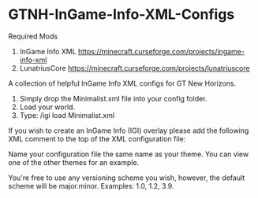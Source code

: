 # GTNH-InGame-Info-XML-Configs
Required Mods
1. InGame Info XML https://minecraft.curseforge.com/projects/ingame-info-xml
2. LunatriusCore https://minecraft.curseforge.com/projects/lunatriuscore

A collection of helpful InGame Info XML configs for GT New Horizons.

1. Simply drop the Minimalist.xml file into your config folder.
2. Load your world.
3. Type: /igi load Minimalist.xml

If you wish to create an InGame Info (IGI) overlay please add the following XML comment to the top of the XML configuration file: <!-- Theme: NAME Author: YOURNAME/GITHUB Version: VERSION -->

Name your configuration file the same name as your theme. You can view one of the other themes for an example.

You're free to use any versioning scheme you wish, however, the default scheme will be major.minor. Examples: 1.0, 1.2, 3.9.
